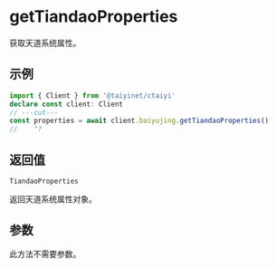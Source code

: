# getTiandaoProperties

获取天道系统属性。

## 示例

```ts twoslash
import { Client } from '@taiyinet/ctaiyi'
declare const client: Client
// ---cut---
const properties = await client.baiyujing.getTiandaoProperties()
//    ^?
```

## 返回值

`TiandaoProperties`

返回天道系统属性对象。

## 参数

此方法不需要参数。
